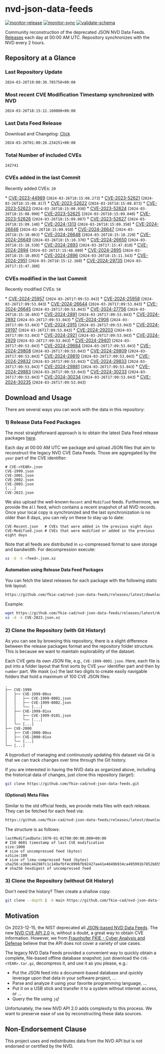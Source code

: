 # nvd-json-data-feeds

[![monitor-release](https://github.com/fkie-cad/nvd-json-data-feeds/actions/workflows/monitor_release.yml/badge.svg)](https://github.com/fkie-cad/nvd-json-data-feeds/actions/workflows/monitor_release.yml)
[![monitor-sync](https://github.com/fkie-cad/nvd-json-data-feeds/actions/workflows/monitor_sync.yml/badge.svg)](https://github.com/fkie-cad/nvd-json-data-feeds/actions/workflows/monitor_sync.yml)
[![validate-schema](https://github.com/fkie-cad/nvd-json-data-feeds/actions/workflows/validate_schema.yml/badge.svg)](https://github.com/fkie-cad/nvd-json-data-feeds/actions/workflows/validate_schema.yml)

Community reconstruction of the deprecated JSON NVD Data Feeds.
[Releases](https://github.com/fkie-cad/nvd-json-data-feeds/releases/latest) each day at 00:00 AM UTC.
Repository synchronizes with the NVD every 2 hours.

## Repository at a Glance

### Last Repository Update

```plain
2024-03-26T19:00:30.705758+00:00
```

### Most recent CVE Modification Timestamp synchronized with NVD

```plain
2024-03-26T18:15:12.160000+00:00
```

### Last Data Feed Release

Download and Changelog: [Click](https://github.com/fkie-cad/nvd-json-data-feeds/releases/latest)

```plain
2024-03-26T01:00:20.234251+00:00
```

### Total Number of included CVEs

```plain
242741
```

### CVEs added in the last Commit

Recently added CVEs: `20`

\* [CVE-2023-44989](CVE-2023/CVE-2023-449xx/CVE-2023-44989.json) (`2024-03-26T18:15:08.273`)
\* [CVE-2023-52621](CVE-2023/CVE-2023-526xx/CVE-2023-52621.json) (`2024-03-26T18:15:08.817`)
\* [CVE-2023-52622](CVE-2023/CVE-2023-526xx/CVE-2023-52622.json) (`2024-03-26T18:15:08.873`)
\* [CVE-2023-52623](CVE-2023/CVE-2023-526xx/CVE-2023-52623.json) (`2024-03-26T18:15:08.930`)
\* [CVE-2023-52624](CVE-2023/CVE-2023-526xx/CVE-2023-52624.json) (`2024-03-26T18:15:08.990`)
\* [CVE-2023-52625](CVE-2023/CVE-2023-526xx/CVE-2023-52625.json) (`2024-03-26T18:15:09.040`)
\* [CVE-2023-52626](CVE-2023/CVE-2023-526xx/CVE-2023-52626.json) (`2024-03-26T18:15:09.087`)
\* [CVE-2023-52627](CVE-2023/CVE-2023-526xx/CVE-2023-52627.json) (`2024-03-26T18:15:09.140`)
\* [CVE-2024-1313](CVE-2024/CVE-2024-13xx/CVE-2024-1313.json) (`2024-03-26T18:15:09.350`)
\* [CVE-2024-26646](CVE-2024/CVE-2024-266xx/CVE-2024-26646.json) (`2024-03-26T18:15:09.910`)
\* [CVE-2024-26647](CVE-2024/CVE-2024-266xx/CVE-2024-26647.json) (`2024-03-26T18:15:10.063`)
\* [CVE-2024-26648](CVE-2024/CVE-2024-266xx/CVE-2024-26648.json) (`2024-03-26T18:15:10.220`)
\* [CVE-2024-26649](CVE-2024/CVE-2024-266xx/CVE-2024-26649.json) (`2024-03-26T18:15:10.370`)
\* [CVE-2024-26650](CVE-2024/CVE-2024-266xx/CVE-2024-26650.json) (`2024-03-26T18:15:10.530`)
\* [CVE-2024-2893](CVE-2024/CVE-2024-28xx/CVE-2024-2893.json) (`2024-03-26T17:15:47.810`)
\* [CVE-2024-2894](CVE-2024/CVE-2024-28xx/CVE-2024-2894.json) (`2024-03-26T17:15:48.080`)
\* [CVE-2024-2895](CVE-2024/CVE-2024-28xx/CVE-2024-2895.json) (`2024-03-26T18:15:10.893`)
\* [CVE-2024-2896](CVE-2024/CVE-2024-28xx/CVE-2024-2896.json) (`2024-03-26T18:15:11.543`)
\* [CVE-2024-2951](CVE-2024/CVE-2024-29xx/CVE-2024-2951.json) (`2024-03-26T18:15:12.160`)
\* [CVE-2024-29735](CVE-2024/CVE-2024-297xx/CVE-2024-29735.json) (`2024-03-26T17:15:47.380`)


### CVEs modified in the last Commit

Recently modified CVEs: `50`

\* [CVE-2024-25957](CVE-2024/CVE-2024-259xx/CVE-2024-25957.json) (`2024-03-26T17:09:53.043`)
\* [CVE-2024-25958](CVE-2024/CVE-2024-259xx/CVE-2024-25958.json) (`2024-03-26T17:09:53.043`)
\* [CVE-2024-26644](CVE-2024/CVE-2024-266xx/CVE-2024-26644.json) (`2024-03-26T17:09:53.043`)
\* [CVE-2024-26645](CVE-2024/CVE-2024-266xx/CVE-2024-26645.json) (`2024-03-26T17:09:53.043`)
\* [CVE-2024-27756](CVE-2024/CVE-2024-277xx/CVE-2024-27756.json) (`2024-03-26T18:15:10.693`)
\* [CVE-2024-2891](CVE-2024/CVE-2024-28xx/CVE-2024-2891.json) (`2024-03-26T17:09:53.043`)
\* [CVE-2024-2892](CVE-2024/CVE-2024-28xx/CVE-2024-2892.json) (`2024-03-26T17:09:53.043`)
\* [CVE-2024-2906](CVE-2024/CVE-2024-29xx/CVE-2024-2906.json) (`2024-03-26T17:09:53.043`)
\* [CVE-2024-2915](CVE-2024/CVE-2024-29xx/CVE-2024-2915.json) (`2024-03-26T17:09:53.043`)
\* [CVE-2024-29197](CVE-2024/CVE-2024-291xx/CVE-2024-29197.json) (`2024-03-26T17:09:53.043`)
\* [CVE-2024-29203](CVE-2024/CVE-2024-292xx/CVE-2024-29203.json) (`2024-03-26T17:09:53.043`)
\* [CVE-2024-2921](CVE-2024/CVE-2024-29xx/CVE-2024-2921.json) (`2024-03-26T17:09:53.043`)
\* [CVE-2024-2929](CVE-2024/CVE-2024-29xx/CVE-2024-2929.json) (`2024-03-26T17:09:53.043`)
\* [CVE-2024-29401](CVE-2024/CVE-2024-294xx/CVE-2024-29401.json) (`2024-03-26T17:09:53.043`)
\* [CVE-2024-29684](CVE-2024/CVE-2024-296xx/CVE-2024-29684.json) (`2024-03-26T17:09:53.043`)
\* [CVE-2024-29808](CVE-2024/CVE-2024-298xx/CVE-2024-29808.json) (`2024-03-26T17:09:53.043`)
\* [CVE-2024-29809](CVE-2024/CVE-2024-298xx/CVE-2024-29809.json) (`2024-03-26T17:09:53.043`)
\* [CVE-2024-29810](CVE-2024/CVE-2024-298xx/CVE-2024-29810.json) (`2024-03-26T17:09:53.043`)
\* [CVE-2024-29832](CVE-2024/CVE-2024-298xx/CVE-2024-29832.json) (`2024-03-26T17:09:53.043`)
\* [CVE-2024-29833](CVE-2024/CVE-2024-298xx/CVE-2024-29833.json) (`2024-03-26T17:09:53.043`)
\* [CVE-2024-29881](CVE-2024/CVE-2024-298xx/CVE-2024-29881.json) (`2024-03-26T17:09:53.043`)
\* [CVE-2024-29883](CVE-2024/CVE-2024-298xx/CVE-2024-29883.json) (`2024-03-26T17:09:53.043`)
\* [CVE-2024-30233](CVE-2024/CVE-2024-302xx/CVE-2024-30233.json) (`2024-03-26T17:09:53.043`)
\* [CVE-2024-30234](CVE-2024/CVE-2024-302xx/CVE-2024-30234.json) (`2024-03-26T17:09:53.043`)
\* [CVE-2024-30235](CVE-2024/CVE-2024-302xx/CVE-2024-30235.json) (`2024-03-26T17:09:53.043`)


## Download and Usage

There are several ways you can work with the data in this repository:

### 1) Release Data Feed Packages

The most straightforward approach is to obtain the latest Data Feed release packages [here](https://github.com/fkie-cad/nvd-json-data-feeds/releases/latest).

Each day at 00:00 AM UTC we package and upload JSON files that aim to reconstruct the legacy NVD CVE Data Feeds.
Those are aggregated by the `year` part of the CVE identifier:

```
# CVE-<YEAR>.json
CVE-1999.json
CVE-2001.json
CVE-2002.json
CVE-2003.json
[...]
CVE-2023.json
```

We also upload the well-known `Recent` and `Modified` feeds.
Furthermore, we provide the `All` feed, which contains a recent snapshot of all NVD records.
Once your local copy is synchronized and the last synchronization is no older than 8 days, you can rely on these to stay up to date:

```plain
CVE-Recent.json   # CVEs that were added in the previous eight days
CVE-Modified.json # CVEs that were modified or added in the previous eight days
```

Note that all feeds are distributed in `xz`-compressed format to save storage and bandwidth.
For decompression execute:

```sh
xz -d -k <feed>.json.xz
```

#### Automation using Release Data Feed Packages

You can fetch the latest releases for each package with the following static link layout:

```sh
https://github.com/fkie-cad/nvd-json-data-feeds/releases/latest/download/CVE-<YEAR>.json.xz
```

Example:

```sh
wget https://github.com/fkie-cad/nvd-json-data-feeds/releases/latest/download/CVE-2023.json.xz
xz -d -k CVE-2023.json.xz
```

### 2) Clone the Repository (with Git History)

As you can see by browsing this repository, there is a slight difference between the release packages format and the repository folder structure.
This is because we want to maintain explorability of the dataset.

Each CVE gets its own JSON file, e.g., `CVE-1999-0001.json`.
Here, each file is put into a folder layout that first sorts by CVE `year` identifier part and then by `number` part.
We mask (`xx`) the last two digits to create easily navigable folders that hold a maximum of 100 CVE JSON files:

```plain
.
├── CVE-1999
│   ├── CVE-1999-00xx
│   │   ├── CVE-1999-0001.json
│   │   ├── CVE-1999-0002.json
│   │   └── [...]
│   ├── CVE-1999-01xx
│   │   ├── CVE-1999-0101.json
│   │   └── [...]
│   └── [...]
├── CVE-2000
│   ├── CVE-2000-00xx
│   ├── CVE-2000-01xx
│   └── [...]
└── [...]
```

A byproduct of managing and continuously updating this dataset via Git is that we can track changes over time through the Git history.

If you are interested in having the NVD data as organized above, including the historical data of changes, just clone this repository (large!):

```sh
git clone https://github.com/fkie-cad/nvd-json-data-feeds.git
```

#### (Optional) Meta Files

Similar to the old official feeds, we provide meta files with each release. They can be fetched for each feed via:

```sh
https://github.com/fkie-cad/nvd-json-data-feeds/releases/latest/download/CVE-<YEAR>.meta
```

The structure is as follows:

```plain
lastModifiedDate:1970-01-01T00:00:00.000+00:00                          # ISO 8601 timestamp of last CVE modification
size:1000                                                               # size of uncompressed feed (bytes)
xzSize:100                                                              # size of lzma-compressed feed (bytes)
sha256:e3b0c44298fc1c149afbf4c8996fb92427ae41e4649b934ca495991b7852b855 # sha256 hexdigest of uncompressed feed
```

### 3) Clone the Repository (without Git History)

Don't need the history? Then create a shallow copy:

```sh
git clone --depth 1 -b main https://github.com/fkie-cad/nvd-json-data-feeds.git
```

## Motivation

On 2023-12-15, the NIST deprecated all [JSON-based NVD Data Feeds](https://nvd.nist.gov/vuln/data-feeds#divRetirementBanner-1).
The new [NVD CVE API 2.0](https://nvd.nist.gov/developers/vulnerabilities) is, without a doubt, a great way to obtain CVE information.
However, we from [Fraunhofer FKIE - Cyber Analysis and Defense](https://www.fkie.fraunhofer.de/en/departments/cad.html) believe that the API does not cover a variety of use cases.

The legacy NVD Data Feeds provided a convenient way to quickly obtain a complete, file-based offline database snapshot; just download the `CVE-<YEAR>.tar.gz`, decompress it, and use it as you please, e.g.:

- Put the JSON feed into a document-based database and quickly leverage upon that data in your software project, ...
- Parse and analyze it using your favorite programming language, ...
- Put it on a USB stick and transfer it to a system without internet access, or ...
- Query the file using `jq`!

Unfortunately, the new NVD API 2.0 adds complexity to this process.
We want to preserve ease of use by reconstructing these data sources.

## Non-Endorsement Clause

This project uses and redistributes data from the NVD API but is not endorsed or certified by the NVD.
